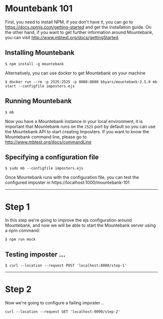 # Mountebank 101

First, you need to install NPM, if you don't have it, you can go to https://docs.npmjs.com/getting-started
and get the installation guide. On the other hand, if you want to get further information around Mountebank, 
you can visit http://www.mbtest.org/docs/gettingStarted.

## Installing Mountebank

``` shell
$ npm install -g mountebank
```

Alternatively, you can use docker to get Mountebank on your machine

``` shell
$ docker run --rm -p 2525:2525 -p 8080:8080 bbyars/mountebank:2.5.0 mb start --configfile imposters.ejs
```

## Running Mountebank

``` shell
$ mb
```
Now you have a Mountebank instance in your local environment,
it is important that Mountebank runs on the `2525` port by default so you can use the Mountebank API
to start creating Imposters. If you want to know the Mountebank command line, please go to http://www.mbtest.org/docs/commandLine

## Specifying a configuration file

``` shell
$ sudo mb --configfile imposters.ejs
```
Once Mountebank runs with the configuration file, you can test the configured
imposter in https://localhost:1000/mountebank-101

---
# Step 1
In this step we're going to improve the ejs configuration around Mountebank, and now
we will be able to start the Mountebank server using a npm command:

``` shell
$ npm run mock
```

## Testing imposter ...

``` shell
$ curl --location --request POST 'localhost:8080/step-1'
```
---
# Step 2
Now we're going to configure a failing imposter ..

``` shell
curl --location --request GET 'localhost:9090/step-2'
```